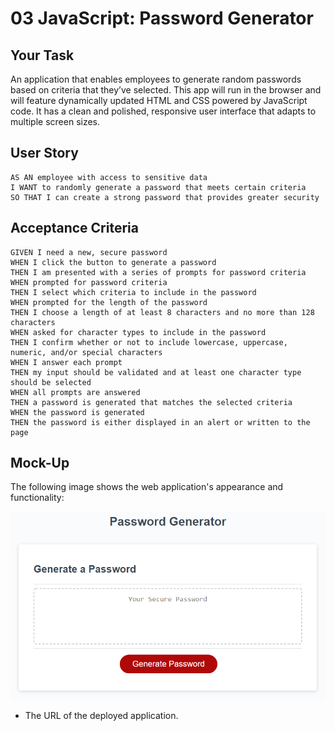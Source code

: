 # 03 JavaScript: Password Generator

## Your Task

 An application that enables employees to generate random passwords based on criteria that they’ve selected. This app will run in the browser and will feature dynamically updated HTML and CSS powered by JavaScript code. It has a clean and polished, responsive user interface that adapts to multiple screen sizes.


## User Story

```
AS AN employee with access to sensitive data
I WANT to randomly generate a password that meets certain criteria
SO THAT I can create a strong password that provides greater security
```

## Acceptance Criteria

```
GIVEN I need a new, secure password
WHEN I click the button to generate a password
THEN I am presented with a series of prompts for password criteria
WHEN prompted for password criteria
THEN I select which criteria to include in the password
WHEN prompted for the length of the password
THEN I choose a length of at least 8 characters and no more than 128 characters
WHEN asked for character types to include in the password
THEN I confirm whether or not to include lowercase, uppercase, numeric, and/or special characters
WHEN I answer each prompt
THEN my input should be validated and at least one character type should be selected
WHEN all prompts are answered
THEN a password is generated that matches the selected criteria
WHEN the password is generated
THEN the password is either displayed in an alert or written to the page
```

## Mock-Up

The following image shows the web application's appearance and functionality:

![The Password Generator application displays a red button to "Generate Password".](./Assets/03-javascript-homework-demo.png)



* The URL of the deployed application.



